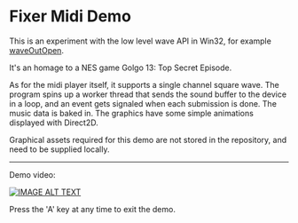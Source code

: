# Fixer Midi Demo

This is an experiment with the low level wave API in Win32, for example [waveOutOpen](https://learn.microsoft.com/en-us/windows/win32/api/mmeapi/nf-mmeapi-waveoutopen). 

It's an homage to a NES game Golgo 13: Top Secret Episode.

As for the midi player itself, it supports a single channel square wave. The program spins up a worker thread that sends the sound buffer to the device in a loop, and an event gets signaled when each submission is done. The music data is baked in. The graphics have some simple animations displayed with Direct2D.

Graphical assets required for this demo are not stored in the repository, and need to be supplied locally.

---

Demo video:

[![IMAGE ALT TEXT](http://img.youtube.com/vi/4MCsu98_5PM/0.jpg)](http://www.youtube.com/watch?v=4MCsu98_5PM "Video Title")

Press the 'A' key at any time to exit the demo.
